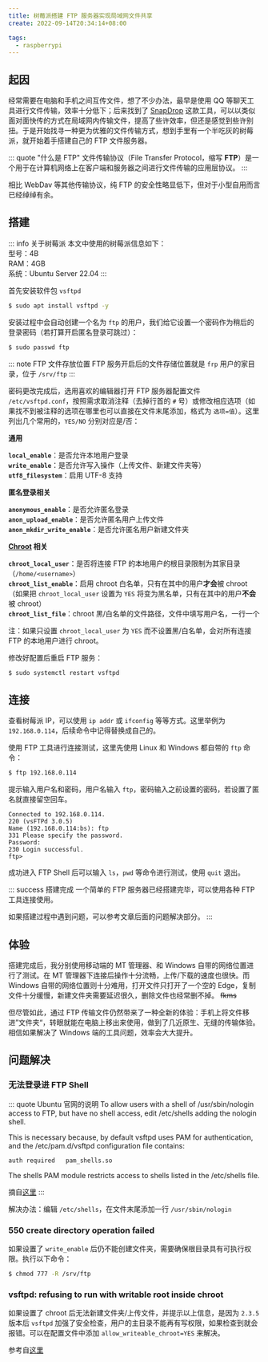 ```yaml
---
title: 树莓派搭建 FTP 服务器实现局域网文件共享
create: 2022-09-14T20:34:14+08:00

tags:
  - raspberrypi
---
```


## 起因

经常需要在电脑和手机之间互传文件，想了不少办法，最早是使用 QQ
等聊天工具进行文件传输，效率十分低下；后来找到了 [SnapDrop](https://snapdrop.net/)
这款工具，可以以类似面对面快传的方式在局域网内传输文件，提高了些许效率，但还是感觉到些许别扭。于是开始找寻一种更为优雅的文件传输方式，想到手里有一个半吃灰的树莓派，就开始着手搭建自己的
FTP 文件服务器。

::: quote "什么是 FTP"
文件传输协议（File Transfer Protocol，缩写 **FTP**）是一个用于在计算机网络上在客户端和服务器之间进行文件传输的应用层协议。
:::

相比 WebDav 等其他传输协议，纯 FTP 的安全性略显低下，但对于小型自用而言已经绰绰有余。

## 搭建

::: info 关于树莓派
本文中使用的树莓派信息如下：  
型号：4B  
RAM：4GB  
系统：Ubuntu Server 22.04
:::

首先安装软件包 `vsftpd`

```bash
$ sudo apt install vsftpd -y
```

安装过程中会自动创建一个名为 `ftp` 的用户，我们给它设置一个密码作为稍后的登录密码（若打算开启匿名登录可跳过）：

```bash
$ sudo passwd ftp
```

::: note FTP 文件存放位置
FTP 服务开启后的文件存储位置就是 `frp` 用户的家目录，位于 `/srv/ftp`
:::

密码更改完成后，选用喜欢的编辑器打开 FTP 服务器配置文件 `/etc/vsftpd.conf`，按照需求取消注释（去掉行首的 `#`
号）或修改相应选项（如果找不到被注释的选项在哪里也可以直接在文件末尾添加，格式为 `选项=值`）。这里列出几个常用的，`YES/NO`
分别对应是/否：

**通用**

**`local_enable`**：是否允许本地用户登录  
**`write_enable`**：是否允许写入操作（上传文件、新建文件夹等）  
**`utf8_filesystem`**：启用 UTF-8 支持

**匿名登录相关**

**`anonymous_enable`**：是否允许匿名登录  
**`anon_upload_enable`**：是否允许匿名用户上传文件  
**`anon_mkdir_write_enable`**：是否允许匿名用户新建文件夹

**[Chroot](https://zh.wikipedia.org/wiki/Chroot) 相关**

**`chroot_local_user`**：是否将连接 FTP 的本地用户的根目录限制为其家目录（`/home/<username>`）  
**`chroot_list_enable`**：启用 chroot 白名单，只有在其中的用户**才会**被 chroot（如果把 `chroot_local_user` 设置为 `YES`
将变为黑名单，只有在其中的用户**不会**被 chroot）  
**`chroot_list_file`**：chroot 黑/白名单的文件路径，文件中填写用户名，一行一个

注：如果只设置 `chroot_local_user` 为 `YES` 而不设置黑/白名单，会对所有连接 FTP 的本地用户进行 chroot。

修改好配置后重启 FTP 服务：

```bash
$ sudo systemctl restart vsftpd
```

## 连接

查看树莓派 IP，可以使用 `ip addr` 或 `ifconfig` 等等方式。这里举例为 `192.168.0.114`，后续命令中记得替换成自己的。

使用 FTP 工具进行连接测试，这里先使用 Linux 和 Windows 都自带的 `ftp` 命令：

```bash
$ ftp 192.168.0.114
```

提示输入用户名和密码，用户名输入 `ftp`，密码输入之前设置的密码，若设置了匿名就直接留空回车。

```
Connected to 192.168.0.114.
220 (vsFTPd 3.0.5)
Name (192.168.0.114:bs): ftp
331 Please specify the password.
Password:
230 Login successful.
ftp>
```

成功进入 FTP Shell 后可以输入 `ls`，`pwd` 等命令进行测试，使用 `quit` 退出。

::: success 搭建完成
一个简单的 FTP 服务器已经搭建完毕，可以使用各种 FTP 工具连接使用。

如果搭建过程中遇到问题，可以参考文章后面的问题解决部分。
:::

## 体验

搭建完成后，我分别使用移动端的 MT 管理器、和 Windows 自带的网络位置进行了测试。在 MT 管理器下连接后操作十分流畅，上传/下载的速度也很快。而
Windows 自带的网络位置则十分难用，打开文件只打开了一个空的 Edge，复制文件十分缓慢，新建文件夹需要延迟很久，删除文件也经常删不掉。
~~fkms~~

但尽管如此，通过 FTP 传输文件仍然带来了一种全新的体验：手机上将文件移进”文件夹“，转眼就能在电脑上移出来使用，做到了几近原生、无缝的传输体验。相信如果解决了
Windows 端的工具问题，效率会大大提升。

## 问题解决

### 无法登录进 FTP Shell

::: quote Ubuntu 官网的说明
To allow users with a shell of /usr/sbin/nologin access to FTP, but have no shell access, edit /etc/shells adding the
nologin shell.

This is necessary because, by default vsftpd uses PAM for authentication, and the /etc/pam.d/vsftpd configuration file
contains:

```
auth required   pam_shells.so
```

The shells PAM module restricts access to shells listed in the /etc/shells file.

摘自[这里](https://ubuntu.com/server/docs/service-ftp)
:::

解决办法：编辑 `/etc/shells`，在文件末尾添加一行 `/usr/sbin/nologin`

### 550 create directory operation failed

如果设置了 `write_enable` 后仍不能创建文件夹，需要确保根目录具有可执行权限。执行以下命令：

```bash
$ chmod 777 -R /srv/ftp
```

### vsftpd: refusing to run with writable root inside chroot

如果设置了 chroot 后无法新建文件夹/上传文件，并提示以上信息，是因为 `2.3.5` 版本后 `vsftpd`
加强了安全检查，用户的主目录不能再有写权限，如果检查到就会报错。可以在配置文件中添加 `allow_writeable_chroot=YES` 来解决。

参考自[这里](https://blog.csdn.net/bluishglc/article/details/42399439)
